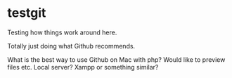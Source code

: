# testgit
Testing how things work around here.

Totally just doing what Github recommends.

What is the best way to use Github on Mac with php? Would like to preview files etc.
Local server? Xampp or something similar?

